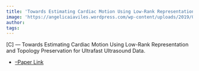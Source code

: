 ```yaml
---  
title: 'Towards Estimating Cardiac Motion Using Low-Rank Representation and Topology Preservation for Ultrafast Ultrasound Data.'  
image: 'https://angelicaiaviles.wordpress.com/wp-content/uploads/2019/08/embc16.png'  
author:   
tags:   
---  
```

  
[C] — Towards Estimating Cardiac Motion Using Low-Rank Representation and Topology Preservation for Ultrafast Ultrasound Data.  
  
  
- [–Paper Link](https://ieeexplore.ieee.org/document/7590891)  
        